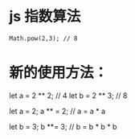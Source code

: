 # js 指数算法
```
Math.pow(2,3); // 8
```
# 新的使用方法：
let a = 2 ** 2; // 4
let b = 2 ** 3; // 8

let a = 2;
a ** = 2; // a = a * a

let b = 3;
b **= 3; // b = b * b * b